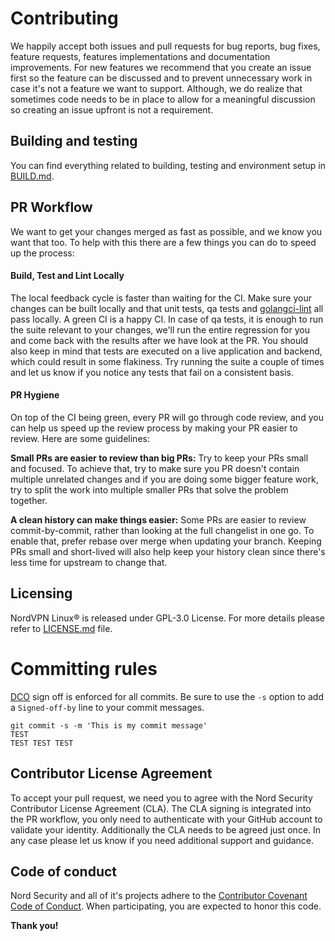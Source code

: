 # Contributing
We happily accept both issues and pull requests for bug reports, bug fixes, feature requests, features implementations and documentation improvements.
For new features we recommend that you create an issue first so the feature can be discussed and to prevent unnecessary work in case it's not a feature we want to support.
Although, we do realize that sometimes code needs to be in place to allow for a meaningful discussion so creating an issue upfront is not a requirement.
## Building and testing
You can find everything related to building, testing and environment setup in [BUILD.md](BUILD.md).
## PR Workflow
We want to get your changes merged as fast as possible, and we know you want that too. 
To help with this there are a few things you can do to speed up the process:
#### Build, Test and Lint Locally
The local feedback cycle is faster than waiting for the CI. Make sure your changes can be built locally and that unit tests, qa tests and [golangci-lint](https://github.com/golangci/golangci-lint) all pass locally. 
A green CI is a happy CI.
In case of qa tests, it is enough to run the suite relevant to your changes, we'll run the entire regression for you and come back with the results after we have look at the PR. You should also keep in mind that tests are executed on a live application and backend, which could result in some flakiness.
Try running the suite a couple of times and let us know if you notice any tests that fail on a consistent basis.
#### PR Hygiene
On top of the CI being green, every PR will go through code review, and you can help us speed up the review process by making your PR easier to review. 
Here are some guidelines:

**Small PRs are easier to review than big PRs:** Try to keep your PRs small and focused. To achieve that, try to make sure you PR doesn't contain multiple unrelated changes and if you are doing some bigger feature work, try to split the work into multiple smaller PRs that solve the problem together.

**A clean history can make things easier:** Some PRs are easier to review commit-by-commit, rather than looking at the full changelist in one go. To enable that, prefer rebase over merge when updating your branch. Keeping PRs small and short-lived will also help keep your history clean since there's less time for upstream to change that.
## Licensing
NordVPN Linux® is released under GPL-3.0 License. For more details please refer to [LICENSE.md](LICENSE.md) file.
# Committing rules
[DCO](https://probot.github.io/apps/dco/) sign off is enforced for all commits. Be sure to use the `-s` option to add a `Signed-off-by` line to your commit messages.
```
git commit -s -m 'This is my commit message'
TEST
TEST TEST TEST
```
## Contributor License Agreement
To accept your pull request, we need you to agree with the Nord Security Contributor License Agreement (CLA).
The CLA signing is integrated into the PR workflow, you only need to authenticate with your GitHub account to validate your identity. Additionally the CLA needs to be agreed just once.
In any case please let us know if you need additional support and guidance.

## Code of conduct
Nord Security and all of it's projects adhere to the [Contributor Covenant Code of Conduct](https://github.com/NordSecurity/.github/blob/master/CODE_OF_CONDUCT.md). 
When participating, you are expected to honor this code.

**Thank you!**

